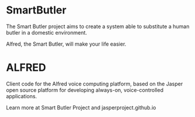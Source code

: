 # SmartButler
 The Smart Butler project aims to create a system able to substitute a human butler in a domestic environment.
 
 Alfred, the Smart Butler, will make your life easier.

# ALFRED
Client code for the Alfred voice computing platform, based on the Jasper open source platform for developing always-on, voice-controlled applications.

Learn more at Smart Butler Project and jasperproject.github.io
